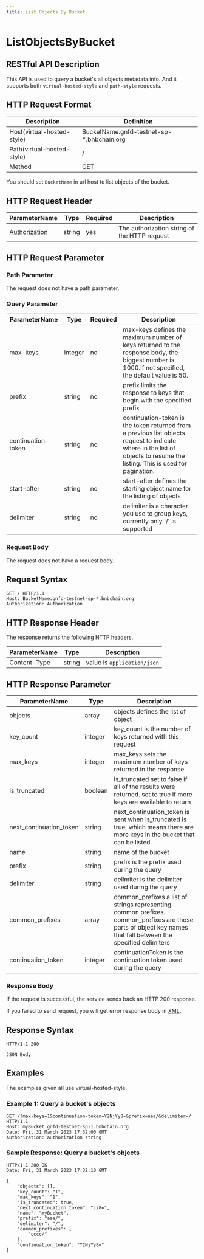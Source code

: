 ```yaml
---
title: List Objects By Bucket
---
```


# ListObjectsByBucket

## RESTful API Description

This API is used to query a bucket's all objects metadata info. And it supports both `virtual-hosted-style` and `path-style` requests.

## HTTP Request Format

| Description                | Definition                                |
|----------------------------|-------------------------------------------|
| Host(virtual-hosted-style) | BucketName.gnfd-testnet-sp-*.bnbchain.org |
| Path(virtual-hosted-style) | /                                         |
| Method                     | GET                                       |

You should set `BucketName` in url host to list objects of the bucket.

## HTTP Request Header

| ParameterName                                                      | Type   | Required | Description                                  |
|--------------------------------------------------------------------|--------|----------|----------------------------------------------|
| [Authorization](reference/gnfd_headers.md#authorization-header) | string | yes      | The authorization string of the HTTP request |

## HTTP Request Parameter

### Path Parameter

The request does not have a path parameter.

### Query Parameter

| ParameterName      | Type    | Required | Description                                                                                                                                                                |
|--------------------|---------|----------|----------------------------------------------------------------------------------------------------------------------------------------------------------------------------|
| max-keys           | integer | no       | max-keys defines the maximum number of keys returned to the response body, the biggest number is 1000.If not specified, the default value is 50.                           |
| prefix             | string  | no       | prefix limits the response to keys that begin with the specified prefix                                                                                                    |
| continuation-token | string  | no       | continuation-token is the token returned from a previous list objects request to indicate where in the list of objects to resume the listing. This is used for pagination. |
| start-after        | string  | no       | start-after defines the starting object name for the listing of objects                                                                                                    |
| delimiter          | string  | no       | delimiter is a character you use to group keys, currently only '/' is supported                                                                                            |

### Request Body

The request does not have a request body.

## Request Syntax

```HTTP
GET / HTTP/1.1
Host: BucketName.gnfd-testnet-sp-*.bnbchain.org
Authorization: Authorization
```

## HTTP Response Header

The response returns the following HTTP headers.

| ParameterName | Type   | Description                 |
|---------------|--------|-----------------------------|
| Content-Type  | string | value is `application/json` |

## HTTP Response Parameter

| ParameterName           | Type    | Description                                                                                                                                                    |
|-------------------------|---------|----------------------------------------------------------------------------------------------------------------------------------------------------------------|
| objects                 | array   | objects defines the list of object                                                                                                                             |
| key_count               | integer | key_count is the number of keys returned with this request                                                                                                     |
| max_keys                | integer | max_keys sets the maximum number of keys returned in the response                                                                                              |
| is_truncated            | boolean | is_truncated set to false if all of the results were returned. set to true if more keys are available to return                                                |
| next_continuation_token | string  | next_continuation_token is sent when is_truncated is true, which means there are more keys in the bucket that can be listed                                    |
| name                    | string  | name of the bucket                                                                                                                                             |
| prefix                  | string  | prefix is the prefix used during the query                                                                                                                     |
| delimiter               | string  | delimiter is the delimiter used during the query                                                                                                               |
| common_prefixes         | array   | common_prefixes a list of strings representing common prefixes. common_prefixes are those parts of object key names that fall between the specified delimiters |
| continuation_token      | integer | continuationToken is the continuation token used during the query                                                                                              |

### Response Body

If the request is successful, the service sends back an HTTP 200 response.

If you failed to send request, you will get error response body in [XML](./sp_response.md#sp-error-response).

## Response Syntax

```HTTP
HTTP/1.1 200

JSON Body
```

## Examples

The examples given all use virtual-hosted-style.

### Example 1: Query a bucket's objects

```HTTP
GET /?max-keys=1&continuation-token=Y2NjYy8=&prefix=aaa/&delimiter=/ HTTP/1.1
Host: myBucket.gnfd-testnet-sp-1.bnbchain.org
Date: Fri, 31 March 2023 17:32:00 GMT
Authorization: authorization string
```

### Sample Response: Query a bucket's objects

```HTTP
HTTP/1.1 200 OK
Date: Fri, 31 March 2023 17:32:10 GMT

{
    "objects": [],
    "key_count": "1",
    "max_keys": "1",
    "is_truncated": true,
    "next_continuation_token": "ci8=",
    "name": "myBucket",
    "prefix": "aaa/",
    "delimiter": "/",
    "common_prefixes": [
        "cccc/"
    ],
    "continuation_token": "Y2NjYy8="
}
```
